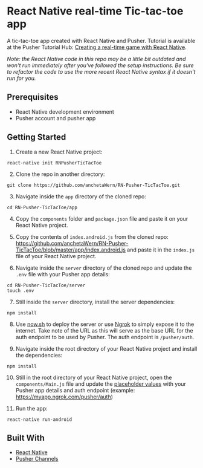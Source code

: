 # React Native real-time Tic-tac-toe app

A tic-tac-toe app created with React Native and Pusher. Tutorial is available at the Pusher Tutorial Hub: [Creating a real-time game with React Native](https://pusher.com/tutorials/realtime-game-react-native).

*Note: the React Native code in this repo may be a little bit outdated and won't run immediately after you've followed the setup instructions. Be sure to refactor the code to use the more recent React Native syntax if it doesn't run for you.*

## Prerequisites

- React Native development environment
- Pusher account and pusher app

## Getting Started

1. Create a new React Native project:

```
react-native init RNPusherTicTacToe
```

2. Clone the repo in another directory:

```
git clone https://github.com/anchetaWern/RN-Pusher-TicTacToe.git
```

3. Navigate inside the `app` directory of the cloned repo:

```
cd RN-Pusher-TicTacToe/app
```

4. Copy the `components` folder and `package.json` file and paste it on your React Native project.

5. Copy the contents of `index.android.js` from the cloned repo: https://github.com/anchetaWern/RN-Pusher-TicTacToe/blob/master/app/index.android.js and paste it in the `index.js` file of your React Native project.


6. Navigate inside the `server` directory of the cloned repo and update the `.env` file with your Pusher app details:

```
cd RN-Pusher-TicTacToe/server
touch .env
```

7. Still inside the `server` directory, install the server dependencies:

```
npm install
```

8. Use [now.sh](https://zeit.co/now) to deploy the server or use [Ngrok](https://ngrok.com/) to simply expose it to the internet. Take note of the URL as this will serve as the base URL for the auth endpoint to be used by Pusher. The auth endpoint is `/pusher/auth`.


9. Navigate inside the root directory of your React Native project and install the dependencies:

```
npm install
```

10. Still in the root directory of your React Native project, open the `components/Main.js` file and update the [placeholder values](https://github.com/anchetaWern/RN-Pusher-TicTacToe/blob/master/app/components/Main.js#L46-L48) with your Pusher app details and auth endpoint (example: https://myapp.ngrok.com/pusher/auth)

11. Run the app:

```
react-native run-android
```

## Built With

- [React Native](http://facebook.github.io/react-native/)
- [Pusher Channels](https://pusher.com/)
